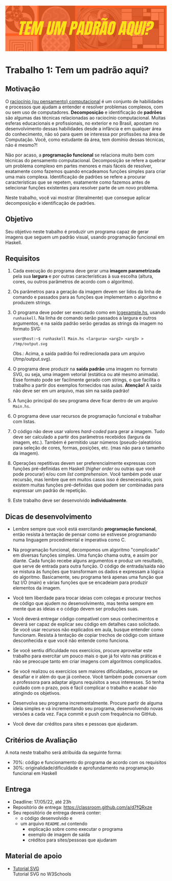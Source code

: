 
![pattern.png](pattern.png)
# Trabalho 1: Tem um padrão aqui?




## Motivação
O [raciocínio (ou pensamento) computacional](https://www.bbc.co.uk/bitesize/guides/zp92mp3/revision/1) é um conjunto de habilidades e processos que ajudam a entender e resolver problemas complexos, com ou sem uso de computadores. **Decomposição** e identificação de **padrões** são algumas das técnicas relacionadas ao raciocínio computacional. Muitas esferas educacionais e profissionais, no exterior e no Brasil, apostam no desenvolvimento dessas habilidades desde a infância e em qualquer área do conhecimento, não só para quem se interessa por profissões na área de Computação. Você, como estudante da área, tem domínio dessas técnicas, não é mesmo?! 


Não por acaso, a **programação funcional** se relaciona muito bem com técnicas do pensamento computacional. Decomposição se refere a quebrar um problema complexo em partes menores e mais fáceis de resolver, exatamente como fazemos quando encadeamos funções simples para criar uma mais complexa. Identificação de padrões se refere a procurar características que se repetem, exatamente como fazemos antes de selecionar funções existentes para resolver parte de um novo problema. 

Neste trabalho, você vai mostrar (literalmente) que consegue aplicar decomposição e identificação de padrões. 


## Objetivo
Seu objetivo neste trabalho é produzir um programa capaz de gerar imagens que seguem um padrão visual, usando programação funcional em Haskell.

## Requisitos

1. Cada execução do programa deve gerar uma **imagem parametrizada** pela sua **largura** e por outras características à sua escolha (altura, cores, ou outros parâmetros de acordo com o algoritmo).

2. Os parâmetros para a geração da imagem devem ser lidos da linha de comando e passados para as funções que implementam o algoritmo e produzem strings.

3. O programa deve poder ser executado como em [lcgexample.hs](../../praticas/haskell/haskell06/lcgexample.hs), usando `runhaskell`. Na linha de comando serão passados a largura e outros argumentos, e na saída padrão serão geradas as strings da imagem no formato SVG:
   ```
   user@host:~$ runhaskell Main.hs <largura> <arg2> <arg3> > /tmp/output.svg
   ```
   Obs.: Acima, a saída padrão foi redirecionada para um arquivo (/tmp/output.svg).
   
4. O programa deve produzir na **saída padrão** uma imagem no formato SVG, ou seja, uma imagem vetorial (estática ou até mesmo animada). Esse formato pode ser facilmente gerado com strings, o que facilita o trabalho a partir dos exemplos fornecidos nas aulas. **Atenção!** A saída não deve ser em um arquivo, mas sim na saída padrão!


4. A função principal do seu programa deve ficar dentro de um arquivo `Main.hs`.


5. O programa deve usar recursos de programação funcional e trabalhar com listas.


6. O código não deve usar valores *hard-coded* para gerar a imagem. Tudo deve ser calculado a partir dos parâmetros recebidos (largura da imagem, etc.). Também é permitido usar números (pseudo-)aleatórios para seleção de cores, formas, posições, etc. (mas não para o tamanho da imagem). 

7. Operações repetitivas devem ser preferencialmente expressas com funções pré-definidas em Haskell (*higher order* ou outras que você pode procurar) e/ou com *list comprehension*. Você também pode usar recursão, mas lembre que em muitos casos isso é desnecessário, pois existem muitas funções pré-definidas que podem ser combinadas para expressar um padrão de repetição.

8. Este trabalho deve ser desenvolvido **individualmente**.


## Dicas de desenvolvimento



- Lembre sempre que você está exercitando **programação funcional**, então resista à tentação de pensar como se estivesse programando numa linguagem procedimental e imperativa como C. 

- Na programação funcional, decompomos um algoritmo "complicado" em diversas funções simples. Uma função chama outra, e assim por diante. Cada função recebe alguns argumentos e produz um resultado, que serve de entrada para outra função. O código de entrada/saída não se mistura às funções que transformam os dados e expressam a lógica do algoritmo. Basicamente, seu programa terá apenas uma função que faz I/O (main) e várias funções que se encadeiam para produzir elementos da imagem.


- Você tem liberdade para trocar ideias com colegas e procurar trechos de código que ajudem no desenvolvimento, mas tenha sempre em mente que as ideias e o código devem ser produções suas. 

- Você deverá entregar código compatível com seus conhecimentos e deverá ser capaz de explicar seu código em detalhes caso solicitado. Se você usar recursos não explicados em aula, busque entender como funcionam. Resista à tentação de copiar trechos de código com sintaxe desconhecida e que você não entende como funciona.

- Se você sentiu dificuldade nos exercícios, procure aproveitar este trabalho para exercitar um pouco mais o que já foi visto nas práticas e não se preocupe tanto em criar imagens com algoritmos complicados.

- Se você realizou os exercícios sem maiores dificuldades, procure se desafiar e ir além do que já conhece. Você também pode conversar com a professora para adaptar alguns requisitos a seus interesses. Só tenha cuidado com o prazo, pois é fácil complicar o trabalho e acabar não atingindo os objetivos.

- Desenvolva seu programa incrementalmente. Procure partir de alguma ideia simples e vá incrementando seu programa, desenvolvendo novas versões a cada vez. Faça commit e push com frequência no GitHub.

- Você deve dar créditos para sites e pessoas que ajudaram. 

## Critérios de Avaliação

A nota neste trabalho será atribuída da seguinte forma:

- 70%: código e funcionamento do programa de acordo com os requisitos
- 30%: originalidade/dificuldade e aprofundamento na programação funcional em Haskell

## Entrega

- Deadline: 17/05/22, até 23h
- Repositório de entrega: https://classroom.github.com/a/d7fQRxze
- Seu repositório de entrega deverá conter:
  - o código desenvolvido e
  - um arquivo `README.md` contendo
    - explicação sobre como executar o programa 
    - exemplo de imagem de saída
    - créditos para sites/pessoas que ajudaram
  


## Material de apoio


- [Tutorial SVG](https://www.w3schools.com/graphics/svg_intro.asp)  
  Tutorial SVG no W3Schools






